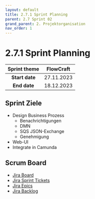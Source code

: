 ```yaml
---
layout: default
title: 2.7.1 Sprint Planning
parent: 2.7 Sprint 02
grand_parent: 2. Projektorganisation
nav_order: 1
---
```


# 2.7.1 Sprint Planning

| **Sprint theme** | FlowCraft  |
| :--------------: | ---------- |
|  **Start date**  | 27.11.2023 |
|   **End date**   | 18.12.2023 |

## Sprint Ziele

- Design Business Prozess
  - Benachrichtigungen
  - DMN
  - SQS JSON-Exchange
  - Genehmigung
- Web-UI
- Integrate in Camunda

## Scrum Board

- [Jira Board](https://itcne23.atlassian.net/jira/software/projects/BPM/boards/2)
- [Jira Sprint Tickets](https://itcne23.atlassian.net/browse/BPM-54?jql=Sprint%20%3D%203%20order%20by%20created%20DESC)
- [Jira Epics](https://itcne23.atlassian.net/browse/BPM-28?jql=created%20%3E%3D%20-30d%20AND%20issuetype%20%3D%20Epic%20order%20by%20created%20DESC)
- [Jira Backlog](https://itcne23.atlassian.net/jira/software/projects/BPM/boards/2/backlog)
